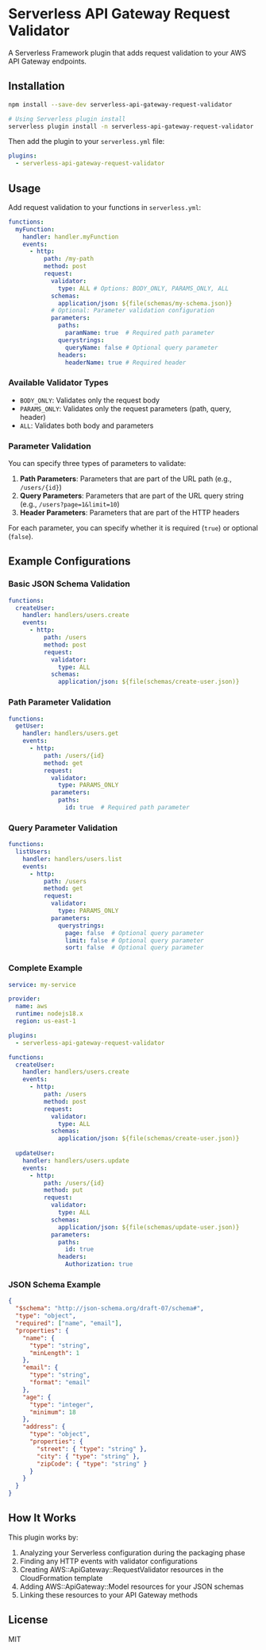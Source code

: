 # Serverless API Gateway Request Validator

A Serverless Framework plugin that adds request validation to your AWS API Gateway endpoints.

## Installation

```bash
npm install --save-dev serverless-api-gateway-request-validator

# Using Serverless plugin install
serverless plugin install -n serverless-api-gateway-request-validator
```

Then add the plugin to your `serverless.yml` file:

```yaml
plugins:
  - serverless-api-gateway-request-validator
```

## Usage

Add request validation to your functions in `serverless.yml`:

```yaml
functions:
  myFunction:
    handler: handler.myFunction
    events:
      - http:
          path: /my-path
          method: post
          request:
            validator:
              type: ALL # Options: BODY_ONLY, PARAMS_ONLY, ALL
            schemas:
              application/json: ${file(schemas/my-schema.json)}
            # Optional: Parameter validation configuration
            parameters:
              paths:
                paramName: true  # Required path parameter
              querystrings:
                queryName: false # Optional query parameter
              headers:
                headerName: true # Required header
```

### Available Validator Types

- `BODY_ONLY`: Validates only the request body
- `PARAMS_ONLY`: Validates only the request parameters (path, query, header)
- `ALL`: Validates both body and parameters

### Parameter Validation

You can specify three types of parameters to validate:

1. **Path Parameters**: Parameters that are part of the URL path (e.g., `/users/{id}`)
2. **Query Parameters**: Parameters that are part of the URL query string (e.g., `/users?page=1&limit=10`)
3. **Header Parameters**: Parameters that are part of the HTTP headers

For each parameter, you can specify whether it is required (`true`) or optional (`false`).

## Example Configurations

### Basic JSON Schema Validation

```yaml
functions:
  createUser:
    handler: handlers/users.create
    events:
      - http:
          path: /users
          method: post
          request:
            validator:
              type: ALL
            schemas:
              application/json: ${file(schemas/create-user.json)}
```

### Path Parameter Validation

```yaml
functions:
  getUser:
    handler: handlers/users.get
    events:
      - http:
          path: /users/{id}
          method: get
          request:
            validator:
              type: PARAMS_ONLY
            parameters:
              paths:
                id: true  # Required path parameter
```

### Query Parameter Validation

```yaml
functions:
  listUsers:
    handler: handlers/users.list
    events:
      - http:
          path: /users
          method: get
          request:
            validator:
              type: PARAMS_ONLY
            parameters:
              querystrings:
                page: false  # Optional query parameter
                limit: false # Optional query parameter
                sort: false  # Optional query parameter
```

### Complete Example

```yaml
service: my-service

provider:
  name: aws
  runtime: nodejs18.x
  region: us-east-1

plugins:
  - serverless-api-gateway-request-validator

functions:
  createUser:
    handler: handlers/users.create
    events:
      - http:
          path: /users
          method: post
          request:
            validator:
              type: ALL
            schemas:
              application/json: ${file(schemas/create-user.json)}
              
  updateUser:
    handler: handlers/users.update
    events:
      - http:
          path: /users/{id}
          method: put
          request:
            validator:
              type: ALL
            schemas:
              application/json: ${file(schemas/update-user.json)}
            parameters:
              paths:
                id: true
              headers:
                Authorization: true
```

### JSON Schema Example

```json
{
  "$schema": "http://json-schema.org/draft-07/schema#",
  "type": "object",
  "required": ["name", "email"],
  "properties": {
    "name": {
      "type": "string",
      "minLength": 1
    },
    "email": {
      "type": "string",
      "format": "email"
    },
    "age": {
      "type": "integer",
      "minimum": 18
    },
    "address": {
      "type": "object",
      "properties": {
        "street": { "type": "string" },
        "city": { "type": "string" },
        "zipCode": { "type": "string" }
      }
    }
  }
}
```

## How It Works

This plugin works by:

1. Analyzing your Serverless configuration during the packaging phase
2. Finding any HTTP events with validator configurations
3. Creating AWS::ApiGateway::RequestValidator resources in the CloudFormation template
4. Adding AWS::ApiGateway::Model resources for your JSON schemas
5. Linking these resources to your API Gateway methods

## License

MIT
